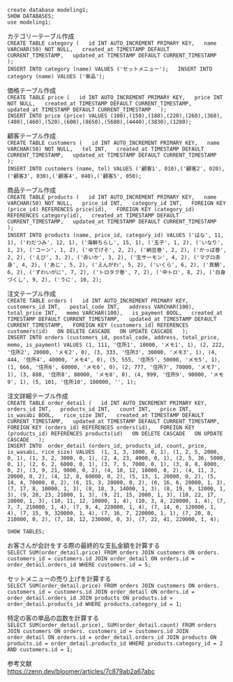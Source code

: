 `create database modeling1;`  
`SHOW DATABASES;`  
`use modeling1;`  

カテゴリーテーブル作成  
`CREATE TABLE category (  
  id INT AUTO_INCREMENT PRIMARY KEY,  
  name VARCHAR(50) NOT NULL,  
  created_at TIMESTAMP DEFAULT CURRENT_TIMESTAMP,  
  updated_at TIMESTAMP DEFAULT CURRENT_TIMESTAMP  
);`  
`INSERT INTO category (name) VALUES ('セットメニュー');  
INSERT INTO category (name) VALUES ('単品');` 

価格テーブル作成  
`CREATE TABLE price (  
  id INT AUTO_INCREMENT PRIMARY KEY,  
  price INT NOT NULL,  
  created_at TIMESTAMP DEFAULT CURRENT_TIMESTAMP,  
  updated_at TIMESTAMP DEFAULT CURRENT_TIMESTAMP  
);`  
`INSERT INTO price (price) VALUES (100),(150),(180),(220),(260),(360),(400),(460),(520),(600),(8650),(5680),(4440),(3830),(1280);`

顧客テーブル作成  
`CREATE TABLE customers (  
  id INT AUTO_INCREMENT PRIMARY KEY,  
  name VARCHAR(50) NOT NULL,  
  tel INT,  
  created_at TIMESTAMP DEFAULT CURRENT_TIMESTAMP,  
  updated_at TIMESTAMP DEFAULT CURRENT_TIMESTAMP  
);`  
`INSERT INTO customers (name, tel) VALUES ('顧客1', 010),('顧客2', 020),('顧客3', 030),('顧客4', 040),('顧客5', 050);`  

商品テーブル作成  
`CREATE TABLE products (  
  id INT AUTO_INCREMENT PRIMARY KEY,  
  name VARCHAR(50) NOT NULL,  
  price_id INT,  
  category_id INT,  
  FOREIGN KEY (price_id) REFERENCES price(id),  
  FOREIGN KEY (category_id) REFERENCES category(id),  
  created_at TIMESTAMP DEFAULT CURRENT_TIMESTAMP,  
  updated_at TIMESTAMP DEFAULT CURRENT_TIMESTAMP  
);`  
`INSERT INTO products (name, price_id, category_id) VALUES
('はな', 11, 1),
('わだつみ', 12, 1),
('海鮮ちらし', 15, 1),
('玉子', 1, 2),
('いなり', 1, 2),
('コーン', 1, 2),
('ゆでげそ', 2, 2),
('納豆巻', 2, 2),
('かっぱ巻', 2, 2),
('えび', 3, 2),
('赤いか', 3, 2),
('生サーモン', 4, 2),
('マグロ赤身', 4, 2),
('あじ', 5, 2),
('えんがわ', 5, 2),
('いくら', 6, 2),
('真鯛', 6, 2),
('ずわいがに', 7, 2),
('トロタク巻', 7, 2),
('中トロ', 8, 2),
('白身づくし', 9, 2),
('うに', 10, 2);`

注文テーブル作成  
`CREATE TABLE orders (  
  id INT AUTO_INCREMENT PRIMARY KEY,  
  customers_id INT,  
  postal_code INT,  
  address VARCHAR(100),  
  total_price INT,  
  memo VARCHAR(100),  
  is_payment BOOL,  
  created_at TIMESTAMP DEFAULT CURRENT_TIMESTAMP,  
  updated_at TIMESTAMP DEFAULT CURRENT_TIMESTAMP,  
  FOREIGN KEY (customers_id) REFERENCES customers(id)  
  ON DELETE CASCADE  
  ON UPDATE CASCADE  
);`  
`INSERT INTO orders (customers_id, postal_code, address, total_price, memo, is_payment) VALUES
(1, 111, '住所1', 10000, 'メモ1', 1),
(2, 222, '住所2', 20000, 'メモ2', 0),
(3, 333, '住所3', 30000, 'メモ3', 1),
(4, 444, '住所4', 40000, 'メモ4', 0),
(5, 555, '住所5', 50000, 'メモ5', 1),
(1, 666, '住所6', 60000, 'メモ6', 0),
(2, 777, '住所7', 70000, 'メモ7', 1),
(3, 888, '住所8', 80000, 'メモ8', 0),
(4, 999, '住所9', 90000, 'メモ9', 1),
(5, 101, '住所10', 100000, '', 1);`  

注文詳細テーブル作成  
`CREATE TABLE order_detail (  
  id INT AUTO_INCREMENT PRIMARY KEY,  
  orders_id INT,  
  products_id INT,  
  count INT,  
  price INT,  
  is_wasabi BOOL,  
  rice_size INT,  
  created_at TIMESTAMP DEFAULT CURRENT_TIMESTAMP,  
  updated_at TIMESTAMP DEFAULT CURRENT_TIMESTAMP,  
  FOREIGN KEY (orders_id) REFERENCES orders(id),  
  FOREIGN KEY (products_id) REFERENCES products(id)  
  ON DELETE CASCADE  
  ON UPDATE CASCADE  
);`  
`INSERT INTO  order_detail (orders_id, products_id, count, price, is_wasabi, rice_size) VALUES 
(1, 1, 3, 1000, 0, 1),
(1, 2, 5, 2000, 0, 1),
(1, 3, 2, 3000, 0, 1),
(2, 4, 23, 4000, 0, 1),
(2, 5, 36, 5000, 0, 1),
(2, 6, 2, 6000, 0, 1),
(3, 7, 5, 7000, 0, 1),
(3, 8, 8, 8000, 0, 2),
(3, 9, 21, 9000, 0, 2),
(4, 10, 12, 10000, 0, 2),
(4, 11, 3, 20000, 0, 2),
(4, 12, 8, 60000, 0, 2),
(5, 13, 1, 20000, 0, 2),
(5, 14, 4, 70000, 0, 2),
(6, 15, 3, 20000, 0, 2),
(6, 16, 6, 20000, 1, 3),
(7, 17, 8, 10000, 1, 3),
(8, 18, 3, 14000, 1, 3),
(8, 19, 9, 12000, 1, 3),
(9, 20, 23, 21000, 1, 3),
(9, 21, 15, 2000, 1, 3),
(10, 22, 17, 20000, 1, 3),
(10, 11, 12, 10000, 1, 4),
(10, 3, 4, 220000, 1, 4),
(7, 7, 7, 210000, 1, 4),
(7, 9, 4, 220000, 1, 4),
(7, 14, 6, 120000, 1, 4),
(7, 15, 9, 320000, 1, 4),
(7, 16, 7, 220000, 1, 1),
(7, 20, 8, 210000, 0, 2),
(7, 18, 12, 230000, 0, 3),
(7, 22, 41, 220000, 1, 4);`

`SHOW TABLES;`  

お客さんが会計をする際の最終的な支払金額を計算する   
`SELECT SUM(order_detail.price) FROM orders
JOIN customers ON orders. customers_id = customers.id
JOIN order_detail ON orders.id = order_detail.orders_id
WHERE customers.id = 5;`

セットメニューの売り上げを計算する  
`SELECT SUM(order_detail.price) FROM orders
JOIN customers ON orders. customers_id = customers.id
JOIN order_detail ON orders.id = order_detail.orders_id
JOIN products ON products.id = order_detail.products_id
WHERE products.category_id = 1;`

特定の客の単品の皿数を計算する  
`SELECT SUM(order_detail.price), SUM(order_detail.count) FROM orders
JOIN customers ON orders. customers_id = customers.id
JOIN order_detail ON orders.id = order_detail.orders_id
JOIN products ON products.id = order_detail.products_id
WHERE products.category_id = 2 AND customers.id = 1;`

参考文献  
https://zenn.dev/bloomer/articles/7c879ab2a67abc